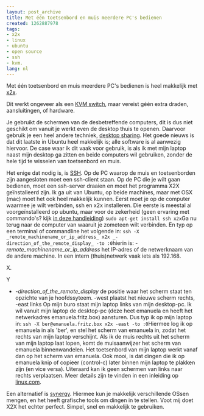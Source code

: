```yaml
---
layout: post_archive
title: Met één toetsenbord en muis meerdere PC's bedienen
created: 1262887978
tags:
- x2x
- linux
- ubuntu
- open source
- ssh
- kvm.
lang: nl
---
```

Met één toetsenbord en muis meerdere PC's bedienen is heel makkelijk met [x2x](http://x2x.dottedmag.net/).

Dit werkt ongeveer als een [KVM switch](http://nl.wikipedia.org/wiki/KVM-switch), maar vereist géén extra draden, aansluitingen, of hardware.

Je gebruikt de schermen van de desbetreffende computers, dit is dus niet geschikt om vanuit je werkt even de desktop thuis te openen. Daarvoor gebruik je een heel andere techniek, [desktop sharing](http://www.ubuntugeek.com/share-your-ubuntu-desktop-using-remote-desktop.html). Het goede nieuws is dat dit laatste in Ubuntu heel makkelijk is; alle software is al aanwezig hiervoor. De case waar ik dit vaak voor gebruik, is als ik met mijn laptop naast mijn desktop ga zitten en beide computers wil gebruiken, zonder de hele tijd te wisselen van toetsenbord en muis.

Het enige dat nodig is, is [SSH](http://doc.nl.linux.org/HOWTO/Ssh-Getting-Started-NL.html). Op de PC waarop de muis en toetsenborden zijn aangesloten moet een ssh-client staan. Op de PC die je wilt gaan bedienen, moet een ssh-server draaien en moet het programma X2X geïnstalleerd zijn. Ik ga uit van Ubuntu, op beide machines, maar met OSX (mac) moet het ook heel makkelijk kunnen. Eerst moet je op de computer waarmee je wilt verbinden, ssh en x2x installeren. Die eerste is meestal al voorgeïnstalleerd op ubuntu, maar voor de zekerheid (geen ervaring met commando's? kijk [in deze handleiding](https://help.ubuntu.com/community/UsingTheTerminal)) ``sudo apt-get install ssh x2x``Ga nu terug naar de computer van waaruit je zometeen wilt verbinden. En typ op een terminal of commandline het volgende in:   ``ssh -X _remote_machinename_or_ip_address_ x2x _-direction_of_the_remote_display_ -to :0``hierin is:  - _remote_machinename_or_ip_address_ het IP-adres of de netwerknaam van de andere machine. In een intern (thuis)netwerk vaak iets als 192.168.

X.

Y
  - _-direction_of_the_remote_display_ de positie waar het scherm staat ten opzichte van je hoofdssyteem. -west plaatst het nieuwe scherm rechts, -east links
  Op mijn buro staat mijn laptop links van mijn desktop-pc. Ik wil vanuit mijn laptop de desktop-pc (deze heet emanuela en heeft het netwerkadres emanuela.fritz.box) aansturen. Dus typ ik op mijn laptop in:  ``ssh -X ber@emanuela.fritz.box x2x -east -to :0``Hiermee log ik op emanuela in als 'ber', en stel het scherm van emanuela in, zodat het rechts van mijn laptop verschijnt. Als ik de muis rechts uit het scherm van mijn laptop laat lopen, komt de muisaanwijzer het scherm van emanuela binnenwandelen. Het toetsenbord van mijn laptop werkt vanaf dan op het scherm van emanuela. Ook mooi, is dat dingen die ik op emanuela knip of copieer (control-c) later binnen mijn laptop te plakken zijn (en vice versa). Uiteraard kan ik geen schermen van links naar rechts verplaatsen. Meer details zijn te vinden in een inleiding op [linux.com](http://www.linux.com/archive/feature/148824).

Een alternatief is [synergy](http://synergy2.sourceforge.net/). Hiermee kun je makkelijk verschillende OSsen mengen, en het heeft grafische tools om dingen in te stellen. Voot mij doet X2X het echter perfect. Simpel, snel en makkelijk te gebruiken. 

